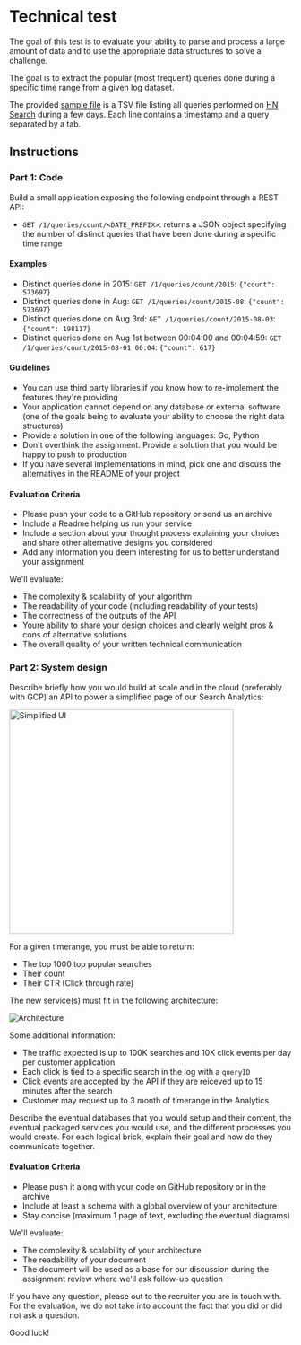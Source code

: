 # Technical test

The goal of this test is to evaluate your ability to parse and process a large amount of data and to use the appropriate data structures to solve a challenge.

The goal is to extract the popular (most frequent) queries done during a specific time range from a given log dataset.

The provided [sample file](https://www.dropbox.com/s/duv704waqjp3tu1/hn_logs.tsv.gz?dl=0) is a TSV file listing all queries performed on [HN Search](https://hn.algolia.com) during a few days.
Each line contains a timestamp and a query separated by a tab.


## Instructions

### Part 1: Code

Build a small application exposing the following endpoint through a REST API:

 * `GET /1/queries/count/<DATE_PREFIX>`: returns a JSON object specifying the number of distinct queries that have been done during a specific time range

#### Examples

 * Distinct queries done in 2015: `GET /1/queries/count/2015`: `{"count": 573697}`
 * Distinct queries done in Aug: `GET /1/queries/count/2015-08`: `{"count": 573697}`
 * Distinct queries done on Aug 3rd: `GET /1/queries/count/2015-08-03`: `{"count": 198117}`
 * Distinct queries done on Aug 1st between 00:04:00 and 00:04:59: `GET /1/queries/count/2015-08-01 00:04`: `{"count": 617}`

#### Guidelines

* You can use third party libraries if you know how to re-implement the features they're providing
* Your application cannot depend on any database or external software (one of the goals being to evaluate your ability to choose the right data structures)
* Provide a solution in one of the following languages: Go, Python
* Don't overthink the assignment. Provide a solution that you would be happy to push to production
* If you have several implementations in mind, pick one and discuss the alternatives in the README of your project

#### Evaluation Criteria

* Please push your code to a GitHub repository or send us an archive
* Include a Readme helping us run your service
* Include a section about your thought process explaining your choices and share other alternative designs you considered
* Add any information you deem interesting for us to better understand your assignment

We'll evaluate:
 
 * The complexity & scalability of your algorithm
 * The readability of your code (including readability of your tests)
 * The correctness of the outputs of the API
 * Youre ability to share your design choices and clearly weight pros & cons of alternative solutions
 * The overall quality of your written technical communication


### Part 2: System design

Describe briefly how you would build at scale and in the cloud (preferably with GCP) an API to power a simplified page of our Search Analytics:

<img src="analytics-ui-example.png" alt="Simplified UI" width="400"/>

For a given timerange, you must be able to return:
* The top 1000 top popular searches
* Their count
* Their CTR (Click through rate)

The new service(s) must fit in the following architecture:

![Architecture](architecture.png)

Some additional information:
* The traffic expected is up to 100K searches and 10K click events per day per customer application
* Each click is tied to a specific search in the log with a `queryID`
* Click events are accepted by the API if they are reiceved up to 15 minutes after the search
* Customer may request up to 3 month of timerange in the Analytics

Describe the eventual databases that you would setup and their content, the eventual packaged services you would use, and the different processes you would create. For each logical brick, explain their goal and how do they communicate together.

#### Evaluation Criteria

* Please push it along with your code on GitHub repository or in the archive
* Include at least a schema with a global overview of your architecture
* Stay concise (maximum 1 page of text, excluding the eventual diagrams)

We'll evaluate:

 * The complexity & scalability of your architecture
 * The readability of your document
 * The document will be used as a base for our discussion during the assignment review where we'll ask follow-up question


If you have any question, please out to the recruiter you are in touch with. For the evaluation, we do not take into account the fact that you did or did not ask a question.

Good luck!
